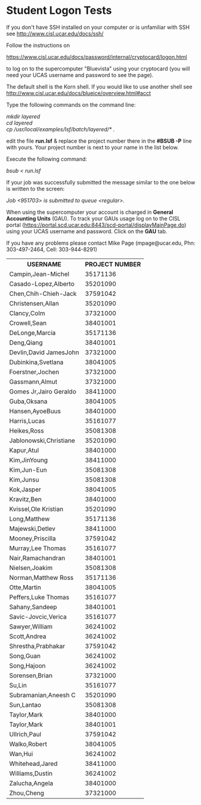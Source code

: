 <h1 class="title">Student Logon Tests</h1>

<div id="cog_post_body">
    <div id="cog_post_body">
        <p>If you don't have SSH installed on your computer or is unfamiliar with SSH see <a class="external-link" rel="nofollow" href="http://www.cisl.ucar.edu/docs/ssh/">http://www.cisl.ucar.edu/docs/ssh/</a></p>
<p>Follow the instructions on</p>
<p><a class="external-link" rel="nofollow" href="https://www.cisl.ucar.edu/docs/password/internal/cryptocard/logon.html">https://www.cisl.ucar.edu/docs/password/internal/cryptocard/logon.html</a></p>
<p>to log on to the supercomputer "Bluevista" using your cryptocard (you will need your UCAS username and password to see the page).</p>
<p>The default shell is the Korn shell. If you would like to use another shell see <a class="external-link" rel="nofollow" href="http://www.cisl.ucar.edu/docs/blueice/overview.html#acct">http://www.cisl.ucar.edu/docs/blueice/overview.html#acct</a></p>
<p>Type the following commands on the command line:</p>
<p><em>mkdir layered</em><br /> <em>cd layered</em><br /> <em>cp /usr/local/examples/lsf/batch/layered/* .</em></p>
<p>edit the file <strong>run.lsf</strong> &amp; replace the project number there in the <strong>#BSUB -P</strong> line with yours. Your project number is next to your name in the list below.</p>
<p>Execute the following command:</p>
<p><em>bsub &lt; run.lsf</em></p>
<p>If your job was successfully submitted the message similar to the one below is written to the screen:</p>
<p><em>Job &lt;951703&gt; is submitted to queue &lt;regular&gt;.</em></p>
<p>When using the supercomputer your account is charged in <strong>General Accounting Units</strong> (GAU). To track your GAUs usage log on to the CISL portal (<a class="external-link" rel="nofollow" href="https://portal.scd.ucar.edu:8443/scd-portal/displayMainPage.do">https://portal.scd.ucar.edu:8443/scd-portal/displayMainPage.do</a>) using your UCAS username and password. Click on the <strong>GAU</strong> tab.</p>
<p>If you have any problems please contact Mike Page (mpage@ucar.edu, Phn: 303-497-2464, Cell: 303-944-8291)</p>
<div class="table-wrap">
<table class="confluenceTable">
<tbody>
<tr>
<th class="confluenceTh">USERNAME </th> <th class="confluenceTh">PROJECT  NUMBER</th>
</tr>
<tr>
<td class="confluenceTd">Campin,Jean-Michel</td>
<td class="confluenceTd">35171136</td>
</tr>
<tr>
<td class="confluenceTd">Casado-Lopez,Alberto</td>
<td class="confluenceTd">35201090</td>
</tr>
<tr>
<td class="confluenceTd">Chen,Chih-Chieh-Jack</td>
<td class="confluenceTd">37591042</td>
</tr>
<tr>
<td class="confluenceTd">Christensen,Allan</td>
<td class="confluenceTd">35201090</td>
</tr>
<tr>
<td class="confluenceTd">Clancy,Colm</td>
<td class="confluenceTd">37321000</td>
</tr>
<tr>
<td class="confluenceTd">Crowell,Sean</td>
<td class="confluenceTd">38401001</td>
</tr>
<tr>
<td class="confluenceTd">DeLonge,Marcia</td>
<td class="confluenceTd">35171136</td>
</tr>
<tr>
<td class="confluenceTd">Deng,Qiang</td>
<td class="confluenceTd">38401001</td>
</tr>
<tr>
<td class="confluenceTd">Devlin,David JamesJohn</td>
<td class="confluenceTd">37321000</td>
</tr>
<tr>
<td class="confluenceTd">Dubinkina,Svetlana</td>
<td class="confluenceTd">38041005</td>
</tr>
<tr>
<td class="confluenceTd">Foerstner,Jochen</td>
<td class="confluenceTd">37321000</td>
</tr>
<tr>
<td class="confluenceTd">Gassmann,Almut</td>
<td class="confluenceTd">37321000</td>
</tr>
<tr>
<td class="confluenceTd">Gomes Jr,Jairo Geraldo</td>
<td class="confluenceTd">38411000</td>
</tr>
<tr>
<td class="confluenceTd">Guba,Oksana</td>
<td class="confluenceTd">38041005</td>
</tr>
<tr>
<td class="confluenceTd">Hansen,AyoeBuus</td>
<td class="confluenceTd">38401000</td>
</tr>
<tr>
<td class="confluenceTd">Harris,Lucas</td>
<td class="confluenceTd">35161077</td>
</tr>
<tr>
<td class="confluenceTd">Heikes,Ross</td>
<td class="confluenceTd">35081308</td>
</tr>
<tr>
<td class="confluenceTd">Jablonowski,Christiane</td>
<td class="confluenceTd">35201090</td>
</tr>
<tr>
<td class="confluenceTd">Kapur,Atul</td>
<td class="confluenceTd">38401000</td>
</tr>
<tr>
<td class="confluenceTd">Kim,JinYoung</td>
<td class="confluenceTd">38411000</td>
</tr>
<tr>
<td class="confluenceTd">Kim,Jun-Eun</td>
<td class="confluenceTd">35081308</td>
</tr>
<tr>
<td class="confluenceTd">Kim,Junsu</td>
<td class="confluenceTd">35081308</td>
</tr>
<tr>
<td class="confluenceTd">Kok,Jasper</td>
<td class="confluenceTd">38041005</td>
</tr>
<tr>
<td class="confluenceTd">Kravitz,Ben</td>
<td class="confluenceTd">38401000</td>
</tr>
<tr>
<td class="confluenceTd">Kvissel,Ole Kristian</td>
<td class="confluenceTd">35201090</td>
</tr>
<tr>
<td class="confluenceTd">Long,Matthew</td>
<td class="confluenceTd">35171136</td>
</tr>
<tr>
<td class="confluenceTd">Majewski,Detlev</td>
<td class="confluenceTd">38411000</td>
</tr>
<tr>
<td class="confluenceTd">Mooney,Priscilla</td>
<td class="confluenceTd">37591042</td>
</tr>
<tr>
<td class="confluenceTd">Murray,Lee Thomas</td>
<td class="confluenceTd">35161077</td>
</tr>
<tr>
<td class="confluenceTd">Nair,Ramachandran</td>
<td class="confluenceTd">38401001</td>
</tr>
<tr>
<td class="confluenceTd">Nielsen,Joakim</td>
<td class="confluenceTd">35081308</td>
</tr>
<tr>
<td class="confluenceTd">Norman,Matthew Ross</td>
<td class="confluenceTd">35171136</td>
</tr>
<tr>
<td class="confluenceTd">Otte,Martin</td>
<td class="confluenceTd">38041005</td>
</tr>
<tr>
<td class="confluenceTd">Peffers,Luke Thomas</td>
<td class="confluenceTd">35161077</td>
</tr>
<tr>
<td class="confluenceTd">Sahany,Sandeep</td>
<td class="confluenceTd">38401001</td>
</tr>
<tr>
<td class="confluenceTd">Savic-Jovcic,Verica</td>
<td class="confluenceTd">35161077</td>
</tr>
<tr>
<td class="confluenceTd">Sawyer,William</td>
<td class="confluenceTd">36241002</td>
</tr>
<tr>
<td class="confluenceTd">Scott,Andrea</td>
<td class="confluenceTd">36241002</td>
</tr>
<tr>
<td class="confluenceTd">Shrestha,Prabhakar</td>
<td class="confluenceTd">37591042</td>
</tr>
<tr>
<td class="confluenceTd">Song,Guan</td>
<td class="confluenceTd">36241002</td>
</tr>
<tr>
<td class="confluenceTd">Song,Hajoon</td>
<td class="confluenceTd">36241002</td>
</tr>
<tr>
<td class="confluenceTd">Sorensen,Brian</td>
<td class="confluenceTd">37321000</td>
</tr>
<tr>
<td class="confluenceTd">Su,Lin</td>
<td class="confluenceTd">35161077</td>
</tr>
<tr>
<td class="confluenceTd">Subramanian,Aneesh C</td>
<td class="confluenceTd">35201090</td>
</tr>
<tr>
<td class="confluenceTd">Sun,Lantao</td>
<td class="confluenceTd">35081308</td>
</tr>
<tr>
<td class="confluenceTd">Taylor,Mark</td>
<td class="confluenceTd">38401000</td>
</tr>
<tr>
<td class="confluenceTd">Taylor,Mark</td>
<td class="confluenceTd">38401001</td>
</tr>
<tr>
<td class="confluenceTd">Ullrich,Paul</td>
<td class="confluenceTd">37591042</td>
</tr>
<tr>
<td class="confluenceTd">Walko,Robert</td>
<td class="confluenceTd">38041005</td>
</tr>
<tr>
<td class="confluenceTd">Wan,Hui</td>
<td class="confluenceTd">36241002</td>
</tr>
<tr>
<td class="confluenceTd">Whitehead,Jared</td>
<td class="confluenceTd">38411000</td>
</tr>
<tr>
<td class="confluenceTd">Williams,Dustin</td>
<td class="confluenceTd">36241002</td>
</tr>
<tr>
<td class="confluenceTd">Zalucha,Angela</td>
<td class="confluenceTd">38401000</td>
</tr>
<tr>
<td class="confluenceTd">Zhou,Cheng</td>
<td class="confluenceTd">37321000</td>
</tr>
</tbody>
</table>
</div>
</div> <!--// end div id=cog_post_body //-->
